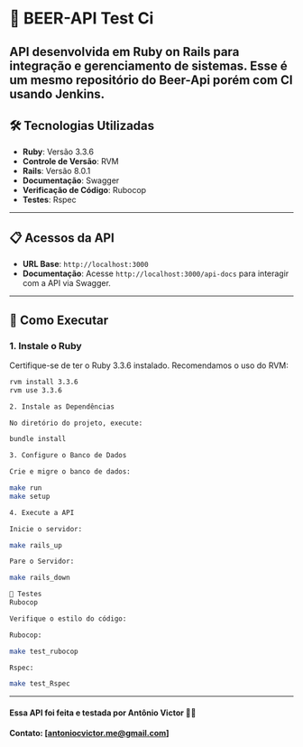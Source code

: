 # 🚀 BEER-API Test Ci

API desenvolvida em **Ruby on Rails** para integração e gerenciamento de sistemas.
Esse é um mesmo repositório do Beer-Api porém com CI usando Jenkins.
---

## 🛠️ Tecnologias Utilizadas

- **Ruby**: Versão 3.3.6  
- **Controle de Versão**: RVM  
- **Rails**: Versão 8.0.1  
- **Documentação**: Swagger  
- **Verificação de Código**: Rubocop  
- **Testes**: Rspec  

---

## 📋 Acessos da API

- **URL Base**: `http://localhost:3000`  
- **Documentação**: Acesse `http://localhost:3000/api-docs` para interagir com a API via Swagger.  

---

## 🚀 Como Executar

### 1. **Instale o Ruby**  
Certifique-se de ter o Ruby 3.3.6 instalado. Recomendamos o uso do RVM:

```bash
rvm install 3.3.6
rvm use 3.3.6

2. Instale as Dependências

No diretório do projeto, execute:

bundle install

3. Configure o Banco de Dados

Crie e migre o banco de dados:

make run
make setup

4. Execute a API

Inicie o servidor:

make rails_up

Pare o Servidor:

make rails_down

🧪 Testes
Rubocop

Verifique o estilo do código:

Rubocop:

make test_rubocop

Rspec:

make test_Rspec

```
---
#### Essa API foi feita e testada por Antônio Victor 👨‍💻
#### Contato: [antoniocvictor.me@gmail.com]

